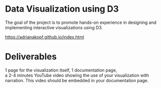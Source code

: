 # Data Visualization using D3
The goal of the project is to promote hands-on experience in designing and implementing interactive visualizations using D3.

https://adrianakopf.github.io/index.html

# Deliverables

1 page for the visualization itself, 
1 documentation page,  
a 2-4 minutes YouTube video showing the use of your visualization with narration. This video should be embedded in your documentation page. 

